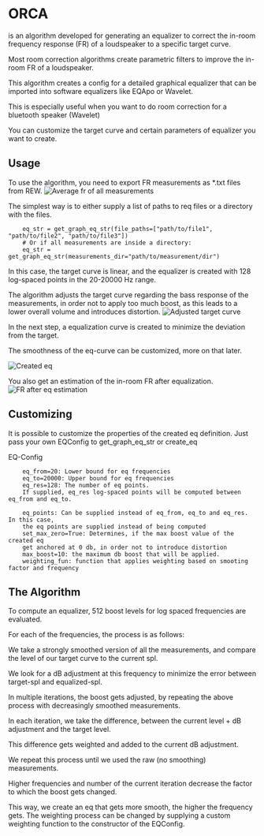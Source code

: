# ORCA
is an algorithm developed for generating an equalizer to
correct the in-room frequency response (FR) of a loudspeaker to a specific target curve.

Most room correction algorithms create parametric filters
to improve the in-room FR of a loudspeaker.

This algorithm creates a config for a detailed graphical equalizer that can be
imported into software equalizers like EQApo or Wavelet.

This is especially useful when you want to do room correction for a bluetooth speaker
(Wavelet)

You can customize the target curve and certain parameters of equalizer you want to create.

## Usage

To use the algorithm, you need to export FR measurements as *.txt files from REW.
![Average fr of all measurements](https://user-images.githubusercontent.com/28658521/193836087-6095f64e-2b85-4b0f-8038-55ae23231b57.png)


The simplest way is to either supply a list of paths to req files or a directory with the files.

        eq_str = get_graph_eq_str(file_paths=["path/to/file1", "path/to/file2", "path/to/file3"])
        # Or if all measurements are inside a directory:
        eq_str = get_graph_eq_str(measurements_dir="path/to/measurement/dir")

In this case, the target curve is linear, and the equalizer is created with 128 log-spaced points
in the 20-20000 Hz range.

The algorithm adjusts the target curve regarding the bass response of the measurements,
in order not to apply too much boost, as this leads to a lower overall volume and introduces distortion.
![Adjusted target curve](https://user-images.githubusercontent.com/28658521/193834396-a3b99590-4d1f-4b0b-bd5f-9eb6920f142c.png)

In the next step, a equalization curve is created to minimize the deviation from the target.

The smoothness of the eq-curve can be customized, more on that later.

![Created eq](https://user-images.githubusercontent.com/28658521/193834404-aaa57282-302e-454b-a4cc-78070a3bf154.png)

You also get an estimation of the in-room FR after equalization.
![FR after eq estimation](https://user-images.githubusercontent.com/28658521/193834392-6f8e556e-2a90-462a-bfc5-82cb79dc3485.png)
## Customizing

It is possible to customize the properties of the created eq definition.
Just pass your own EQConfig to get_graph_eq_str or create_eq


EQ-Config

        eq_from=20: Lower bound for eq frequencies
        eq_to=20000: Upper bound for eq frequencies
        eq_res=128: The number of eq points.
        If supplied, eq_res log-spaced points will be computed between eq_from and eq_to.
        
        eq_points: Can be supplied instead of eq_from, eq_to and eq_res. In this case,
        the eq points are supplied instead of being computed
        set_max_zero=True: Determines, if the max boost value of the created eq
        get anchored at 0 db, in order not to introduce distortion
        max_boost=10: the maximum db boost that will be applied.
        weighting_fun: function that applies weighting based on smooting factor and frequency


## The Algorithm

To compute an equalizer, 512 boost levels for log spaced frequencies are evaluated.

For each of the frequencies, the process is as follows:

We take a strongly smoothed version of all the measurements,
and compare the level of our target curve to the current spl.

We look for a dB adjustment at this frequency to minimize the error between target-spl and equalized-spl.


In multiple iterations, the boost gets adjusted, by
repeating the above process with decreasingly smoothed measurements.

In each iteration, we take the difference, between the current level + dB adjustment
and the target level.

This difference gets weighted and added to the current dB adjustment.

We repeat this process until we used the raw (no smoothing) measurements.

Higher frequencies and number of the current iteration decrease the factor
to which the boost gets changed.

This way, we create an eq that gets more smooth, the higher the frequency gets.
The weighting process can be changed by supplying a custom weighting function
to the constructor of the EQConfig.


